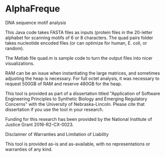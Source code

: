 # AlphaFreque
DNA sequence motif analysis

This Java code takes FASTA files as inputs (protein files in the 20-letter alphabet for scanning motifs of 6 or 8 characters. The quad pairs folder takes nucleotide encoded files (or can optimize for human, E. coli, or random).

The Matlab file quad.m is sample code to turn the output files into nicer visualizations.

RAM can be an issue when instantiating the large matrices, and sometimes adjusting the heap is necessary. For full octet analysis, it was necessary to request 500GB of RAM and reserve 480GB for the heap.

This tool is provided as part of a dissertation titled "Application of Software Engineering Principles to Synthetic Biology and Emerging Regulatory Concerns" with the University of Nebraska-Lincoln. Please cite that dissertation if you use the tool in your research.

Funding for this research has been provided by the National Institute of Justice Grant 2016-R2-CX-0023.

Disclaimer of Warranties and Limitation of Liability

This tool is provided as-is and as-available, with no representations or warranties of any kind.

